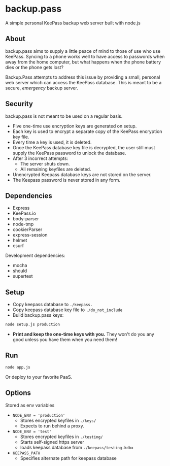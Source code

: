 backup.pass
==========

A simple personal KeePass backup web server built with node.js

## About

backup.pass aims to supply a little peace of mind to those of use
who use KeePass. Syncing to a phone works well to have access to
passwords when away from the home computer, but what happens when
the phone battery dies or the phone gets lost?

Backup.Pass attempts to address this issue by providing a small,
personal web server which can access the KeePass database. This is
meant to be a secure, *emergency* backup server.

## Security

backup.pass is not meant to be used on a regular basis.

- Five one-time use encryption keys are generated on setup.
- Each key is used to encrypt a separate copy of the KeePass
encryption key file. 
- Every time a key is used, it is deleted.
- Once the KeePass database key file is decrypted, the user still must
supply the KeePass password to unlock the database.
- After 3 incorrect attempts: 
   - The server shuts down.
   - All remaining keyfiles are deleted.
- Unencrypted Keepass database keys are not stored on the server.
- The Keepass password is never stored in any form.


## Dependencies

- Express
- KeePass.io
- body-parser
- node-tmp
- cookierParser
- express-session
- helmet
- csurf

Development dependencies:

- mocha
- should
- supertest

## Setup

- Copy keepass database to `./keepass.`
- Copy keepass database key file to `./do_not_include`
- Build backup.pass keys:

```bash
node setup.js production
```

- **Print and keep the one-time keys with you.** They won't do you any good unless you have them when you need them!

## Run

```bash
node app.js
```

Or deploy to your favorite PaaS.

## Options

Stored as env variables

- `NODE_ENV = 'production'`
    - Stores encrypted keyfiles in `./keys/`
    - Expects to run behind a proxy. 
- `NODE_ENV = 'test'`
    - Stores encrypted keyfiles in `./testing/`
    - Starts self-signed https server
    - loads keepass database from `./keepass/testing.kdbx`
- `KEEPASS_PATH`
    - Specifies alternate path for keepass database
